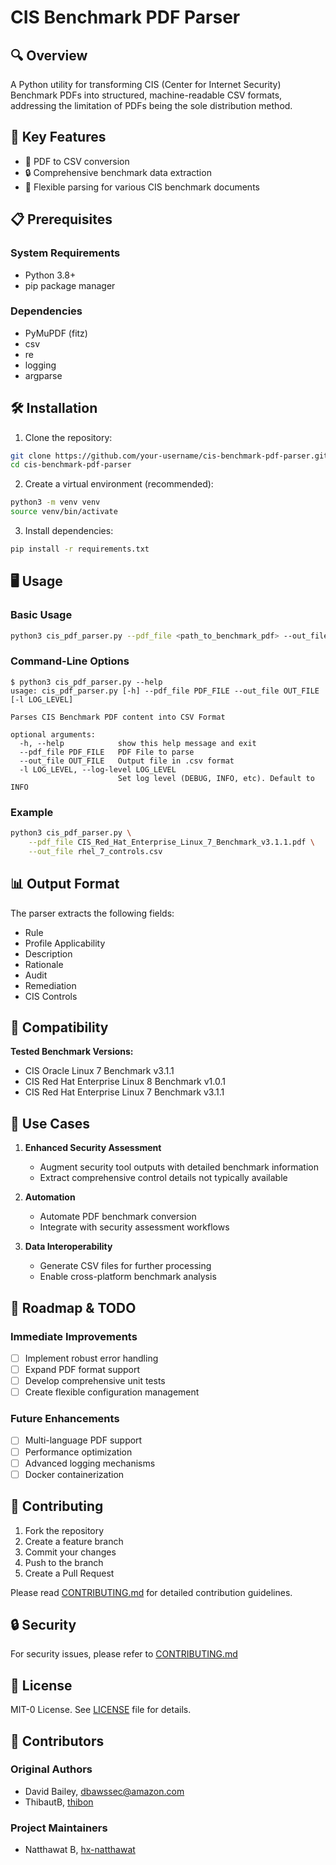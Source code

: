 # CIS Benchmark PDF Parser

## 🔍 Overview

A Python utility for transforming CIS (Center for Internet Security) Benchmark PDFs into structured, machine-readable CSV formats, addressing the limitation of PDFs being the sole distribution method.

## 🚀 Key Features

- 📄 PDF to CSV conversion
- 🔒 Comprehensive benchmark data extraction
- 🧩 Flexible parsing for various CIS benchmark documents

## 📋 Prerequisites

### System Requirements

- Python 3.8+
- pip package manager

### Dependencies

- PyMuPDF (fitz)
- csv
- re
- logging
- argparse

## 🛠 Installation

1. Clone the repository:

```bash
git clone https://github.com/your-username/cis-benchmark-pdf-parser.git
cd cis-benchmark-pdf-parser
```

2. Create a virtual environment (recommended):

```bash
python3 -m venv venv
source venv/bin/activate
```

3. Install dependencies:

```bash
pip install -r requirements.txt
```

## 🖥 Usage

### Basic Usage

```bash
python3 cis_pdf_parser.py --pdf_file <path_to_benchmark_pdf> --out_file <output_csv>
```

### Command-Line Options

```
$ python3 cis_pdf_parser.py --help
usage: cis_pdf_parser.py [-h] --pdf_file PDF_FILE --out_file OUT_FILE [-l LOG_LEVEL]

Parses CIS Benchmark PDF content into CSV Format

optional arguments:
  -h, --help            show this help message and exit
  --pdf_file PDF_FILE   PDF File to parse
  --out_file OUT_FILE   Output file in .csv format
  -l LOG_LEVEL, --log-level LOG_LEVEL
                        Set log level (DEBUG, INFO, etc). Default to INFO
```

### Example

```bash
python3 cis_pdf_parser.py \
    --pdf_file CIS_Red_Hat_Enterprise_Linux_7_Benchmark_v3.1.1.pdf \
    --out_file rhel_7_controls.csv
```

## 📊 Output Format

The parser extracts the following fields:

- Rule
- Profile Applicability
- Description
- Rationale
- Audit
- Remediation
- CIS Controls

## 🧪 Compatibility

**Tested Benchmark Versions:**

- CIS Oracle Linux 7 Benchmark v3.1.1
- CIS Red Hat Enterprise Linux 8 Benchmark v1.0.1
- CIS Red Hat Enterprise Linux 7 Benchmark v3.1.1

## 🎯 Use Cases

1. **Enhanced Security Assessment**

   - Augment security tool outputs with detailed benchmark information
   - Extract comprehensive control details not typically available

2. **Automation**

   - Automate PDF benchmark conversion
   - Integrate with security assessment workflows

3. **Data Interoperability**
   - Generate CSV files for further processing
   - Enable cross-platform benchmark analysis

## 🚧 Roadmap & TODO

### Immediate Improvements

- [ ] Implement robust error handling
- [ ] Expand PDF format support
- [ ] Develop comprehensive unit tests
- [ ] Create flexible configuration management

### Future Enhancements

- [ ] Multi-language PDF support
- [ ] Performance optimization
- [ ] Advanced logging mechanisms
- [ ] Docker containerization

## 🤝 Contributing

1. Fork the repository
2. Create a feature branch
3. Commit your changes
4. Push to the branch
5. Create a Pull Request

Please read [CONTRIBUTING.md](CONTRIBUTING.md) for detailed contribution guidelines.

## 🔒 Security

For security issues, please refer to [CONTRIBUTING.md](CONTRIBUTING.md#security-issue-notifications)

## 📜 License

MIT-0 License. See [LICENSE](LICENSE) file for details.

## 👥 Contributors

### Original Authors

- David Bailey, [dbawssec@amazon.com](mailto:dbawssec@amazon.com)
- ThibautB, [thibon](https://github.com/thibon)

### Project Maintainers

- Natthawat B, [hx-natthawat](https://github.com/hx-natthawat)
